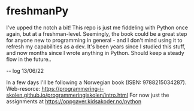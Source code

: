 # freshmanPy
I've upped the notch a bit! This repo is just me fiddeling with Python once again, but at a freshman-level.
Seemingly, the book could be a great step for anyone new to programming in general - and I don't mind using it to refresh my capabilities
as a dev. It's been years since I studied this stuff, and now months since I wrote anything in Python. Should keep a steady flow in the future..

-- log 13/06/22

In a few days I'll be following a Norwegian book (ISBN: 9788215034287).
Web-resorce: https://programmering-i-skolen.github.io/programmeringiskolen/intro.html
For now just the assignments at https://oppgaver.kidsakoder.no/python
